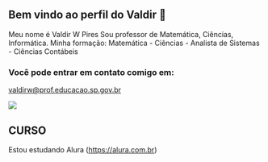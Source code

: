 ## Bem vindo ao perfil do Valdir  👋
Meu nome é Valdir W Pires
Sou professor de Matemática, Ciências, Informática.
Minha formação: Matemática - Ciências - Analista de Sistemas - Ciências Contábeis

### Você pode entrar em contato comigo em:
valdirw@prof.educacao.sp.gov.br

![]([https://tenor.com/638p.gif](https://media1.tenor.com/m/M7PSB88V03wAAAAd/dont-know-how-to-use.gif))

## CURSO
Estou estudando Alura (https://alura.com.br)
